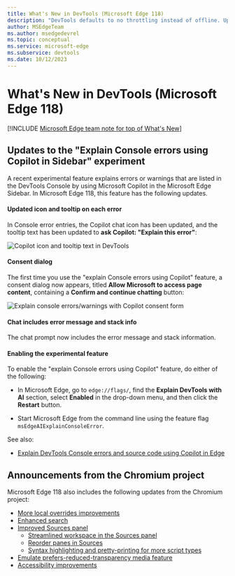 ```yaml
---
title: What's New in DevTools (Microsoft Edge 118)
description: "DevTools defaults to no throttling instead of offline. Updates to the 'Explain console errors/warnings with Copilot in Sidebar' experiment. And more."
author: MSEdgeTeam
ms.author: msedgedevrel
ms.topic: conceptual
ms.service: microsoft-edge
ms.subservice: devtools
ms.date: 10/12/2023
---
```

# What's New in DevTools (Microsoft Edge 118)

[!INCLUDE [Microsoft Edge team note for top of What's New](../../includes/edge-whats-new-note.md)]


<!-- ------------------------------ 
todo video
#### Video: What's new in DevTools 115-125

[![Thumbnail image for video "What's new in DevTools 115-125"](./devtools-118-images/devtools-whatsnew-115-125.png)]
-->


<!-- ====================================================================== -->
## Updates to the "Explain Console errors using Copilot in Sidebar" experiment

A recent experimental feature explains errors or warnings that are listed in the DevTools Console by using Microsoft Copilot in the Microsoft Edge Sidebar.  In Microsoft Edge 118, this feature has the following updates.


<!-- --------------------------------- -->
#### Updated icon and tooltip on each error

In Console error entries, the Copilot chat icon has been updated, and the tooltip text has been updated to **ask Copilot: "Explain this error"**:

![Copilot icon and tooltip text in DevTools](./devtools-118-images/chat-icon-and-message.png)


<!-- --------------------------------- -->
#### Consent dialog

The first time you use the "explain Console errors using Copilot" feature, a consent dialog now appears, titled **Allow Microsoft to access page content**, containing a **Confirm and continue chatting** button:

![Explain console errors/warnings with Copilot consent form](./devtools-118-images/consent-form.png)


<!-- --------------------------------- -->
#### Chat includes error message and stack info

The chat prompt now includes the error message and stack information.


<!-- --------------------------------- -->
#### Enabling the experimental feature

To enable the "explain Console errors using Copilot" feature, do either of the following:

* In Microsoft Edge, go to `edge://flags/`, find the **Explain DevTools with AI** section, select **Enabled** in the drop-down menu, and then click the **Restart** button.

* Start Microsoft Edge from the command line using the feature flag `msEdgeAIExplainConsoleError`.

See also:
* [Explain DevTools Console errors and source code using Copilot in Edge](../../../experimental-features/copilot-explain.md)


<!-- ====================================================================== -->
## Announcements from the Chromium project

Microsoft Edge 118 also includes the following updates from the Chromium project:

* [More local overrides improvements](https://developer.chrome.com/blog/new-in-devtools-118#overrides)
* [Enhanced search](https://developer.chrome.com/blog/new-in-devtools-118#search)
* [Improved Sources panel](https://developer.chrome.com/blog/new-in-devtools-118#sources)
   * [Streamlined workspace in the Sources panel](https://developer.chrome.com/blog/new-in-devtools-118#workspace)
   * [Reorder panes in Sources](https://developer.chrome.com/blog/new-in-devtools-118#reorder-panes)
   * [Syntax highlighting and pretty-printing for more script types](https://developer.chrome.com/blog/new-in-devtools-118#syntax)
* [Emulate prefers-reduced-transparency media feature](https://developer.chrome.com/blog/new-in-devtools-118#reduced-transparency)
* [Accessibility improvements](https://developer.chrome.com/blog/new-in-devtools-118#accessibility)

<!-- ====================================================================== -->
<!-- uncomment if content is copied from developer.chrome.com to this page -->

<!-- > [!NOTE]
> Portions of this page are modifications based on work created and [shared by Google](https://developers.google.com/terms/site-policies) and used according to terms described in the [Creative Commons Attribution 4.0 International License](https://creativecommons.org/licenses/by/4.0).
> The original page for announcements from the Chromium project is [What's New in DevTools (Chrome 118)](https://developer.chrome.com/blog/new-in-devtools-118) and is authored by Sofia Emelianova. -->


<!-- ====================================================================== -->
<!-- uncomment if content is copied from developer.chrome.com to this page -->

<!-- [![Creative Commons License](../../../../media/cc-logo/88x31.png)](https://creativecommons.org/licenses/by/4.0)
This work is licensed under a [Creative Commons Attribution 4.0 International License](https://creativecommons.org/licenses/by/4.0). -->
